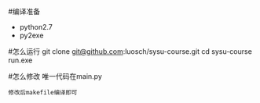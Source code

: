 #编译准备
-  python2.7
-  py2exe


#怎么运行
    git clone git@github.com:luosch/sysu-course.git
    cd sysu-course
    run.exe
	
#怎么修改
    唯一代码在main.py
    
    修改后makefile编译即可
	
